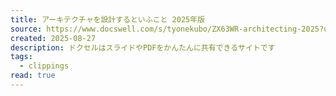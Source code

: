 ```yaml
---
title: アーキテクチャを設計するといふこと 2025年版
source: https://www.docswell.com/s/tyonekubo/ZX63WR-architecting-2025?utm_source=twitter&utm_medium=social&utm_campaign=singlepage
created: 2025-08-27
description: ドクセルはスライドやPDFをかんたんに共有できるサイトです
tags:
  - clippings
read: true
---
```

